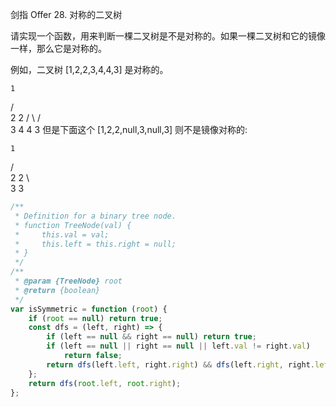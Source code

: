 剑指 Offer 28. 对称的二叉树

请实现一个函数，用来判断一棵二叉树是不是对称的。如果一棵二叉树和它的镜像一样，那么它是对称的。

例如，二叉树 [1,2,2,3,4,4,3] 是对称的。

    1

/ \
 2 2
/ \ / \
3 4 4 3
但是下面这个 [1,2,2,null,3,null,3] 则不是镜像对称的:

    1

/ \
 2 2
\ \
 3 3

```js
/**
 * Definition for a binary tree node.
 * function TreeNode(val) {
 *     this.val = val;
 *     this.left = this.right = null;
 * }
 */
/**
 * @param {TreeNode} root
 * @return {boolean}
 */
var isSymmetric = function (root) {
    if (root == null) return true;
    const dfs = (left, right) => {
        if (left == null && right == null) return true;
        if (left == null || right == null || left.val != right.val)
            return false;
        return dfs(left.left, right.right) && dfs(left.right, right.left);
    };
    return dfs(root.left, root.right);
};
```
